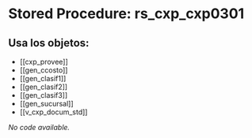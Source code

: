 # Stored Procedure: rs_cxp_cxp0301

## Usa los objetos:
- [[cxp_provee]]
- [[gen_ccosto]]
- [[gen_clasif1]]
- [[gen_clasif2]]
- [[gen_clasif3]]
- [[gen_sucursal]]
- [[v_cxp_docum_std]]

*No code available.*
